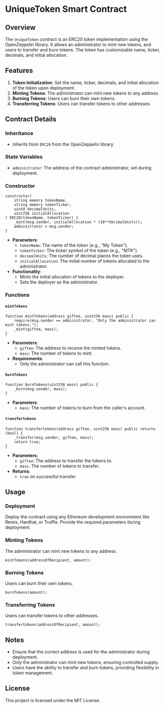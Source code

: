 # UniqueToken Smart Contract

## Overview

The `UniqueToken` contract is an ERC20 token implementation using the OpenZeppelin library. It allows an administrator to mint new tokens, and users to transfer and burn tokens. The token has customizable name, ticker, decimals, and initial allocation.

## Features

1. **Token Initialization**: Set the name, ticker, decimals, and initial allocation of the token upon deployment.
2. **Minting Tokens**: The administrator can mint new tokens to any address.
3. **Burning Tokens**: Users can burn their own tokens.
4. **Transferring Tokens**: Users can transfer tokens to other addresses.

## Contract Details

### Inheritance
- Inherits from `ERC20` from the OpenZeppelin library.

### State Variables
- `administrator`: The address of the contract administrator, set during deployment.

### Constructor

```solidity
constructor(
    string memory tokenName,
    string memory tokenTicker,
    uint8 decimalUnits,
    uint256 initialAllocation
) ERC20(tokenName, tokenTicker) {
    _mint(msg.sender, initialAllocation * (10**decimalUnits));
    administrator = msg.sender;
}
```
- **Parameters**:
  - `tokenName`: The name of the token (e.g., "My Token").
  - `tokenTicker`: The ticker symbol of the token (e.g., "MTK").
  - `decimalUnits`: The number of decimal places the token uses.
  - `initialAllocation`: The initial number of tokens allocated to the administrator.
- **Functionality**:
  - Mints the initial allocation of tokens to the deployer.
  - Sets the deployer as the administrator.

### Functions

#### `mintTokens`

```solidity
function mintTokens(address giftee, uint256 mass) public {
    require(msg.sender == administrator, "Only the administrator can mint tokens.");
    _mint(giftee, mass);
}
```
- **Parameters**:
  - `giftee`: The address to receive the minted tokens.
  - `mass`: The number of tokens to mint.
- **Requirements**:
  - Only the administrator can call this function.

#### `burnTokens`

```solidity
function burnTokens(uint256 mass) public {
    _burn(msg.sender, mass);
}
```
- **Parameters**:
  - `mass`: The number of tokens to burn from the caller's account.

#### `transfertokens`

```solidity
function transfertokens(address giftee, uint256 mass) public returns (bool) {
    _transfer(msg.sender, giftee, mass);
    return true;
}
```
- **Parameters**:
  - `giftee`: The address to transfer the tokens to.
  - `mass`: The number of tokens to transfer.
- **Returns**:
  - `true` on successful transfer.

## Usage

### Deployment

Deploy the contract using any Ethereum development environment like Remix, Hardhat, or Truffle. Provide the required parameters during deployment.

### Minting Tokens

The administrator can mint new tokens to any address.

```solidity
mintTokens(addressOfRecipient, amount);
```

### Burning Tokens

Users can burn their own tokens.

```solidity
burnTokens(amount);
```

### Transferring Tokens

Users can transfer tokens to other addresses.

```solidity
transfertokens(addressOfRecipient, amount);
```

## Notes

- Ensure that the correct address is used for the administrator during deployment.
- Only the administrator can mint new tokens, ensuring controlled supply.
- Users have the ability to transfer and burn tokens, providing flexibility in token management.

## License

This project is licensed under the MIT License.
